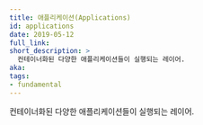 ```yaml
---
title: 애플리케이션(Applications)
id: applications
date: 2019-05-12
full_link:
short_description: >
  컨테이너화된 다양한 애플리케이션들이 실행되는 레이어.
aka:
tags:
- fundamental
---
```

  컨테이너화된 다양한 애플리케이션들이 실행되는 레이어.
